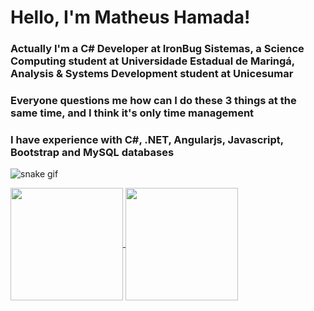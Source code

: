 # Hello, I'm Matheus Hamada!

### Actually I'm a C# Developer at IronBug Sistemas, a Science Computing student at Universidade Estadual de Maringá, Analysis & Systems Development student at Unicesumar
### Everyone questions me how can I do these 3 things at the same time, and I think it's only time management

### I have experience with C#, .NET, Angularjs, Javascript, Bootstrap and MySQL databases

![snake gif](https://github.com/NotHamada/NotHamada/blob/output/github-contribution-grid-snake.svg)  
<div>
  <a href="https://github.com/NotHamada">
  <img height="180em"  align="center" src="https://github-readme-stats.vercel.app/api?username=NotHamada&show_icons=true&theme=react&include_all_commits=true&count_private=true"/>
  <img height="180em"  align="center" src="https://github-readme-stats.vercel.app/api/top-langs/?username=NotHamada&layout=compact&langs_count=7&theme=react" />
</div>
